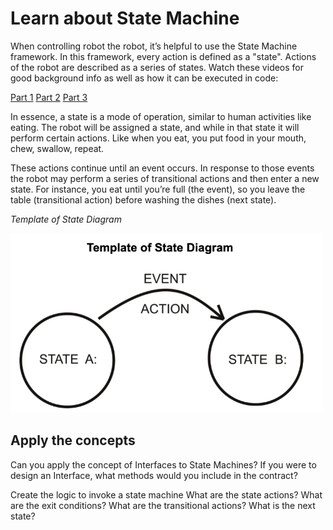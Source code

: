 # Learn about State Machine
When controlling robot the robot, it’s helpful to use the State Machine framework.  In this framework, every action is defined as a "state".  Actions of the robot are described as a series of states.
Watch these videos for good background info as well as how it can be executed in code:

[Part 1](https://youtu.be/Pu7PMN5NGkQ)
[Part 2](https://youtu.be/-J_m-FdO45c)
[Part 3](https://youtu.be/cPgJ8bbBj_o)

In essence, a state is a mode of operation, similar to human activities like eating.  The robot will be assigned a state, and while in that state it will perform certain actions.  Like when you eat, you put food in your mouth, chew, swallow, repeat.

These actions continue until an event occurs.  In response to those events the robot may perform a series of transitional actions and then enter a new state.  For instance, you eat until you’re full (the event), so you leave the table (transitional action) before washing the dishes (next state).

*Template of State Diagram*

<img width="500px" src="https://github.com/cybercat5436/Programming_Basics/blob/main/assets/state_diagram.png"> </img>

## Apply the concepts

Can you apply the concept of Interfaces to State Machines?  If you were to design an Interface, what methods would you include in the contract?

Create the logic to invoke a state machine
What are the state actions?
What are the exit conditions?
What are the transitional actions?
What is the next state?
